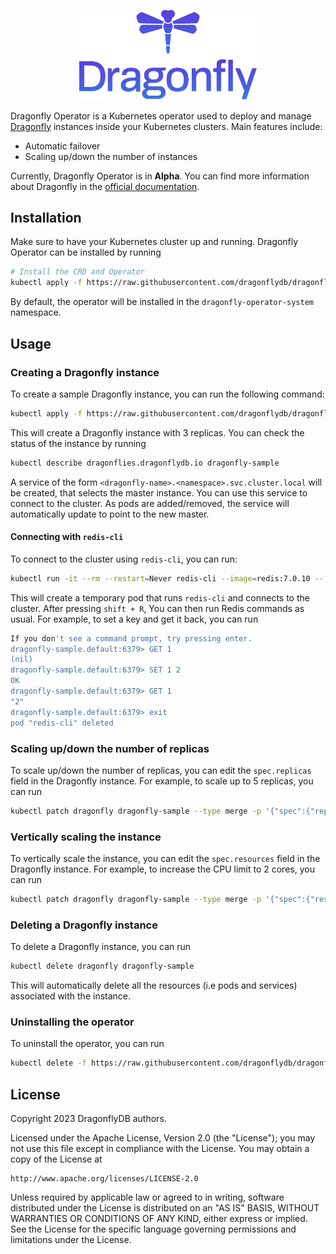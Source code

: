 <p align="center">
  <a href="https://dragonflydb.io">
    <img  src="/.github/images/logo-full.svg"
      width="284" border="0" alt="Dragonfly">
  </a>
</p>

Dragonfly Operator is a Kubernetes operator used to deploy and manage [Dragonfly](https://dragonflydb.io/) instances inside your Kubernetes clusters.
Main features include:

- Automatic failover
- Scaling up/down the number of instances

Currently, Dragonfly Operator is in **Alpha**. You can find more information about Dragonfly in the [official documentation](https://dragonflydb.io/docs/).

## Installation

Make sure to have your Kubernetes cluster up and running. Dragonfly Operator can be installed by running

```sh
# Install the CRD and Operator
kubectl apply -f https://raw.githubusercontent.com/dragonflydb/dragonfly-operator/main/manifests/dragonfly-operator.yaml
```

By default, the operator will be installed in the `dragonfly-operator-system` namespace.

## Usage

### Creating a Dragonfly instance

To create a sample Dragonfly instance, you can run the following command:

```sh
kubectl apply -f https://raw.githubusercontent.com/dragonflydb/dragonfly-operator/main/config/samples/v1alpha1_dragonfly.yaml
```

This will create a Dragonfly instance with 3 replicas. You can check the status of the instance by running

```sh
kubectl describe dragonflies.dragonflydb.io dragonfly-sample
```

A service of the form `<dragonfly-name>.<namespace>.svc.cluster.local` will be created, that selects the master instance. You can use this service to connect to the cluster. As pods are added/removed, the service will automatically update to point to the new master.

#### Connecting with `redis-cli`

To connect to the cluster using `redis-cli`, you can run:

```sh
kubectl run -it --rm --restart=Never redis-cli --image=redis:7.0.10 -- redis-cli -h dragonfly-sample.default
```

This will create a temporary pod that runs `redis-cli` and connects to the cluster. After pressing `shift + R`, You can then run Redis commands as
usual. For example, to set a key and get it back, you can run

```sh
If you don't see a command prompt, try pressing enter.
dragonfly-sample.default:6379> GET 1
(nil)
dragonfly-sample.default:6379> SET 1 2
OK
dragonfly-sample.default:6379> GET 1
"2"
dragonfly-sample.default:6379> exit
pod "redis-cli" deleted
```

### Scaling up/down the number of replicas

To scale up/down the number of replicas, you can edit the `spec.replicas` field in the Dragonfly instance. For example, to scale up to 5 replicas, you can run

```sh
kubectl patch dragonfly dragonfly-sample --type merge -p '{"spec":{"replicas":5}}'
```

### Vertically scaling the instance

To vertically scale the instance, you can edit the `spec.resources` field in the Dragonfly instance. For example, to increase the CPU limit to 2 cores, you can run

```sh
kubectl patch dragonfly dragonfly-sample --type merge -p '{"spec":{"resources":{"requests":{"memory":"1Gi"},"limits":{"memory":"2Gi"}}}}'
```

### Deleting a Dragonfly instance

To delete a Dragonfly instance, you can run

```sh
kubectl delete dragonfly dragonfly-sample
```

This will automatically delete all the resources (i.e pods and services) associated with the instance.

### Uninstalling the operator

To uninstall the operator, you can run

```sh
kubectl delete -f https://raw.githubusercontent.com/dragonflydb/dragonfly-operator/main/manifests/dragonfly-operator.yaml
```

## License

Copyright 2023 DragonflyDB authors.

Licensed under the Apache License, Version 2.0 (the "License");
you may not use this file except in compliance with the License.
You may obtain a copy of the License at

    http://www.apache.org/licenses/LICENSE-2.0

Unless required by applicable law or agreed to in writing, software
distributed under the License is distributed on an "AS IS" BASIS,
WITHOUT WARRANTIES OR CONDITIONS OF ANY KIND, either express or implied.
See the License for the specific language governing permissions and
limitations under the License.
